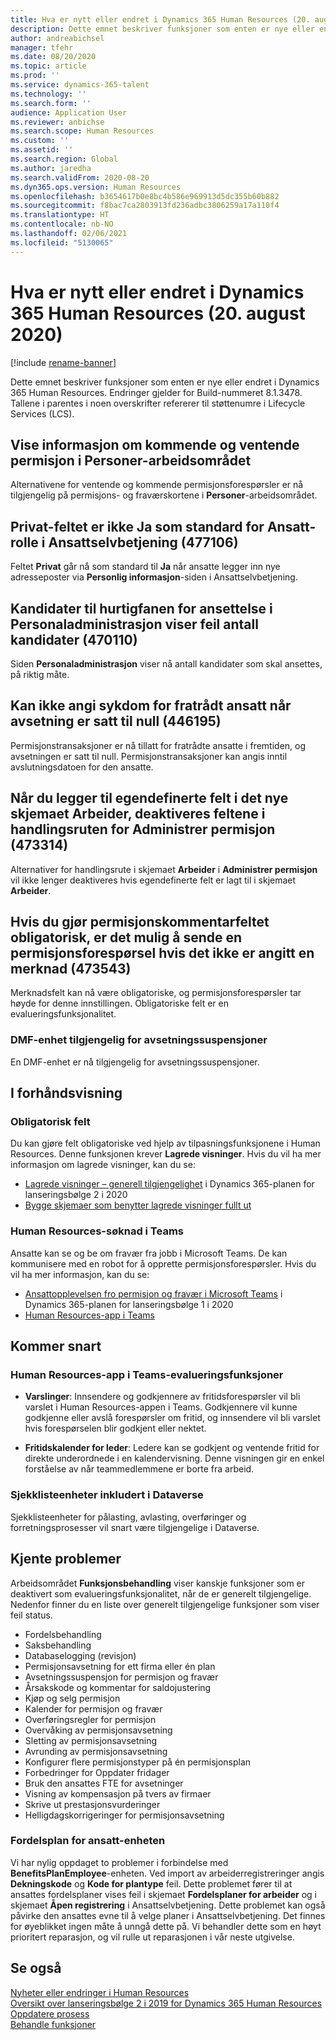```yaml
---
title: Hva er nytt eller endret i Dynamics 365 Human Resources (20. august 2020)
description: Dette emnet beskriver funksjoner som enten er nye eller endret i Microsoft Dynamics 365 Human Resources for 20. august 2020.
author: andreabichsel
manager: tfehr
ms.date: 08/20/2020
ms.topic: article
ms.prod: ''
ms.service: dynamics-365-talent
ms.technology: ''
ms.search.form: ''
audience: Application User
ms.reviewer: anbichse
ms.search.scope: Human Resources
ms.custom: ''
ms.assetid: ''
ms.search.region: Global
ms.author: jaredha
ms.search.validFrom: 2020-08-20
ms.dyn365.ops.version: Human Resources
ms.openlocfilehash: b3654617b0e8bc4b586e969913d5dc355b60b882
ms.sourcegitcommit: f8bac7ca2803913fd236adbc3806259a17a110f4
ms.translationtype: HT
ms.contentlocale: nb-NO
ms.lasthandoff: 02/06/2021
ms.locfileid: "5130065"
---
```

# <a name="whats-new-or-changed-in-dynamics-365-human-resources-august-20-2020"></a>Hva er nytt eller endret i Dynamics 365 Human Resources (20. august 2020)

[!include [rename-banner](~/includes/cc-data-platform-banner.md)]

Dette emnet beskriver funksjoner som enten er nye eller endret i Dynamics 365 Human Resources. Endringer gjelder for Build-nummeret 8.1.3478. Tallene i parentes i noen overskrifter refererer til støttenumre i Lifecycle Services (LCS).

## <a name="show-upcoming-and-pending-leave-of-absence-information-to-cards-in-people-workspace"></a>Vise informasjon om kommende og ventende permisjon i Personer-arbeidsområdet

Alternativene for ventende og kommende permisjonsforespørsler er nå tilgjengelig på permisjons- og fraværskortene i **Personer**-arbeidsområdet.

## <a name="private-field-isnt-yes-by-default-for-employee-role-in-employee-self-service-477106"></a>Privat-feltet er ikke Ja som standard for Ansatt-rolle i Ansattselvbetjening (477106)

Feltet **Privat** går nå som standard til **Ja** når ansatte legger inn nye adresseposter via **Personlig informasjon**-siden i Ansattselvbetjening. 

## <a name="candidates-to-hire-fasttab-in-personnel-management-shows-an-incorrect-count-of-candidates-470110"></a>Kandidater til hurtigfanen for ansettelse i Personaladministrasjon viser feil antall kandidater (470110)

Siden **Personaladministrasjon** viser nå antall kandidater som skal ansettes, på riktig måte. 

## <a name="cant-enter-sickness-for-terminated-employee-when-accrual-is-set-to-zero-446195"></a>Kan ikke angi sykdom for fratrådt ansatt når avsetning er satt til null (446195)

Permisjonstransaksjoner er nå tillatt for fratrådte ansatte i fremtiden, og avsetningen er satt til null. Permisjonstransaksjoner kan angis inntil avslutningsdatoen for den ansatte. 

## <a name="adding-custom-fields-to-the-new-worker-form-disables-the-fields-in-the-action-pane-for-manage-leave-473314"></a>Når du legger til egendefinerte felt i det nye skjemaet Arbeider, deaktiveres feltene i handlingsruten for Administrer permisjon (473314)

Alternativer for handlingsrute i skjemaet **Arbeider** i **Administrer permisjon** vil ikke lenger deaktiveres hvis egendefinerte felt er lagt til i skjemaet **Arbeider**.

## <a name="making-the-leave-comment-field-mandatory-allows-a-leave-request-to-be-submitted-when-no-comment-is-entered-473543"></a>Hvis du gjør permisjonskommentarfeltet obligatorisk, er det mulig å sende en permisjonsforespørsel hvis det ikke er angitt en merknad (473543)

Merknadsfelt kan nå være obligatoriske, og permisjonsforespørsler tar høyde for denne innstillingen. Obligatoriske felt er en evalueringsfunksjonalitet.

### <a name="dmf-entity-available-for-accrual-suspensions"></a>DMF-enhet tilgjengelig for avsetningssuspensjoner

En DMF-enhet er nå tilgjengelig for avsetningssuspensjoner.

## <a name="in-preview"></a>I forhåndsvisning

### <a name="mandatory-fields"></a>Obligatorisk felt

Du kan gjøre felt obligatoriske ved hjelp av tilpasningsfunksjonene i Human Resources. Denne funksjonen krever **Lagrede visninger**. Hvis du vil ha mer informasjon om lagrede visninger, kan du se:

- [Lagrede visninger – generell tilgjengelighet](https://docs.microsoft.com/dynamics365-release-plan/2020wave2/finance-operations/finance-operations-crossapp-capabilities/saved-views--general-availability) i Dynamics 365-planen for lanseringsbølge 2 i 2020
- [Bygge skjemaer som benytter lagrede visninger fullt ut](https://docs.microsoft.com/dynamics365/fin-ops-core/dev-itpro/user-interface/understanding-saved-views)

### <a name="human-resources-application-in-teams"></a>Human Resources-søknad i Teams

Ansatte kan se og be om fravær fra jobb i Microsoft Teams. De kan kommunisere med en robot for å opprette permisjonsforespørsler. Hvis du vil ha mer informasjon, kan du se:

- [Ansattopplevelsen fro permisjon og fravær i Microsoft Teams](https://docs.microsoft.com/dynamics365-release-plan/2020wave1/dynamics365-human-resources/employee-leave-absence-experience-teams) i Dynamics 365-planen for lanseringsbølge 1 i 2020
- [Human Resources-app i Teams](https://go.microsoft.com/fwlink/?linkid=2127841)

## <a name="coming-soon"></a>Kommer snart

### <a name="human-resources-app-in-teams-preview-features"></a>Human Resources-app i Teams-evalueringsfunksjoner
 
-  **Varslinger**: Innsendere og godkjennere av fritidsforespørsler vil bli varslet i Human Resources-appen i Teams. Godkjennere vil kunne godkjenne eller avslå forespørsler om fritid, og innsendere vil bli varslet hvis forespørselen blir godkjent eller nektet.
 
- **Fritidskalender for leder**: Ledere kan se godkjent og ventende fritid for direkte underordnede i en kalendervisning. Denne visningen gir en enkel forståelse av når teammedlemmene er borte fra arbeid.

### <a name="checklist-entities-included-in-dataverse"></a>Sjekklisteenheter inkludert i Dataverse

Sjekklisteenheter for pålasting, avlasting, overføringer og forretningsprosesser vil snart være tilgjengelige i Dataverse.

## <a name="known-issues"></a>Kjente problemer

Arbeidsområdet **Funksjonsbehandling** viser kanskje funksjoner som er deaktivert som evalueringsfunksjonalitet, når de er generelt tilgjengelige. Nedenfor finner du en liste over generelt tilgjengelige funksjoner som viser feil status. 

- Fordelsbehandling
- Saksbehandling
- Databaselogging (revisjon)
- Permisjonsavsetning for ett firma eller én plan
- Avsetningssuspensjon for permisjon og fravær
- Årsakskode og kommentar for saldojustering
- Kjøp og selg permisjon
- Kalender for permisjon og fravær
- Overføringsregler for permisjon
- Overvåking av permisjonsavsetning
- Sletting av permisjonsavsetning
- Avrunding av permisjonsavsetning
- Konfigurer flere permisjonstyper på én permisjonsplan
- Forbedringer for Oppdater fridager
- Bruk den ansattes FTE for avsetninger
- Visning av kompensasjon på tvers av firmaer
- Skrive ut prestasjonsvurderinger
- Helligdagskorrigeringer for permisjonsavsetning

### <a name="benefit-plan-employee-entity"></a>Fordelsplan for ansatt-enheten 

Vi har nylig oppdaget to problemer i forbindelse med **BenefitsPlanEmployee**-enheten. Ved import av arbeiderregistreringer angis **Dekningskode** og **Kode for plantype** feil. Dette problemet fører til at ansattes fordelsplaner vises feil i skjemaet **Fordelsplaner for arbeider** og i skjemaet **Åpen registrering** i Ansattselvbetjening. Dette problemet kan også påvirke den ansattes evne til å velge planer i Ansattselvbetjening. Det finnes for øyeblikket ingen måte å unngå dette på. Vi behandler dette som en høyt prioritert reparasjon, og vil rulle ut reparasjonen i vår neste utgivelse.

## <a name="see-also"></a>Se også

[Nyheter eller endringer i Human Resources](hr-admin-whats-new.md)</br>
[Oversikt over lanseringsbølge 2 i 2019 for Dynamics 365 Human Resources](https://docs.microsoft.com/dynamics365-release-plan/2019wave2/dynamics365-human-resources/)</br>
[Oppdatere prosess](hr-admin-setup-update-process.md)</br>
[Behandle funksjoner](hr-admin-manage-features.md)

